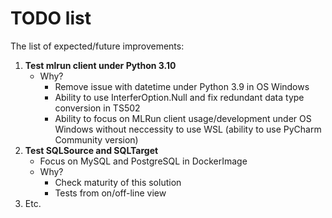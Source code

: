 # TODO list

The list of expected/future improvements:
 1. **Test mlrun client under Python 3.10**
    - Why?
      - Remove issue with datetime under Python 3.9 in OS Windows
      - Ability to use InterferOption.Null and fix redundant data type conversion in TS502
      - Ability to focus on MLRun client usage/development under OS Windows without
      neccessity to use WSL (ability to use PyCharm Community version)
 2. **Test SQLSource and SQLTarget**
    - Focus on MySQL and PostgreSQL in DockerImage
    - Why?
      - Check maturity of this solution
      - Tests from on/off-line view
 3. Etc.